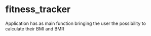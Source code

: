 <h1>fitness_tracker</h1>
<p>Application has as main function bringing the user the possibility to calculate their BMI and BMR</p>
